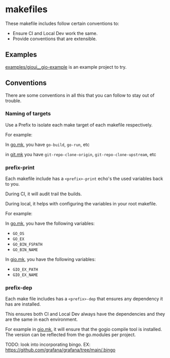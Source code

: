 # makefiles

These makefile includes follow certain conventions to:

- Ensure CI and Local Dev work the same.
- Provide conventions that are extensible.

## Examples

[examples/gioui__gio-example](examples/gioui__gio-example) is an example project to try.

## Conventions

There are some conventions in all this that you can follow to stay out of trouble.

### Naming of targets 

Use a Prefix to isolate each make target of each makefile respectively.

For example:

In [go.mk](go.mk), you have ```go-build```, ```go-run```, etc

in [git.mk](git.mk) you have ```git-repo-clone-origin```, ```git-repo-clone-upstream```, etc


### prefix-print ###

Each makefile include has a ```<prefix>-print``` echo's the used variables back to you.

During CI, it will audit trail the builds.

During local, it helps with configuring the variables in your root makefile.

For example:

In [go.mk](go.mk), you have the following variables:
- ```GO_OS```
- ```GO_EX```
- ```GO_BIN_FSPATH```
- ```GO_BIN_NAME```


In [gio.mk](gio.mk), you have the following variables:
- ```GIO_EX_PATH```
- ```GIO_EX_NAME```

### prefix-dep ###

Each make file includes has a ```<prefix>-dep``` that ensures any dependency it has are installed.

This ensures both CI and Local Dev always have the dependencies and they are the same in each environment.

For example in [gio.mk](gio.mk), it will ensure that the gogio compile tool is installed. The version can be reflected from the go.modules per project.

TODO: look into incorporating bingo. EX: https://github.com/grafana/grafana/tree/main/.bingo


